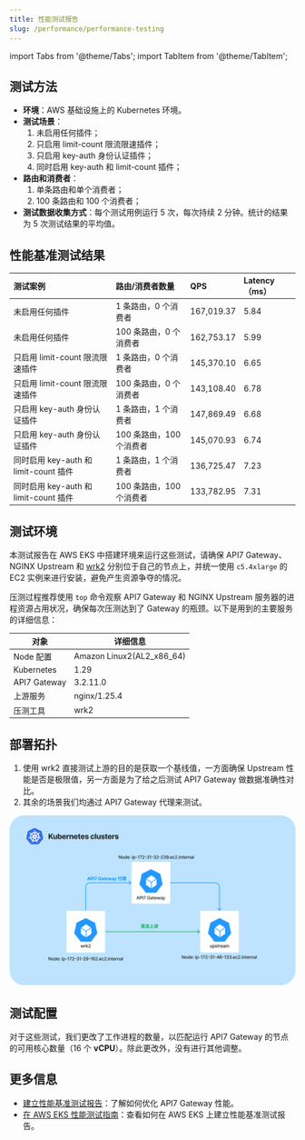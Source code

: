 ```yaml
---
title: 性能测试报告
slug: /performance/performance-testing
---
```


import Tabs from '@theme/Tabs';
import TabItem from '@theme/TabItem';

## 测试方法

- **环境**：AWS 基础设施上的 Kubernetes 环境。
- **测试场景**：
  1. 未启用任何插件；
  2. 只启用 limit-count 限流限速插件；
  3. 只启用 key-auth 身份认证插件；
  4. 同时启用 key-auth 和 limit-count 插件；
- **路由和消费者**：
  1. 单条路由和单个消费者；
  2. 100 条路由和 100 个消费者；
- **测试数据收集方式**：每个测试用例运行 5 次，每次持续 2 分钟。统计的结果为 5 次测试结果的平均值。

## 性能基准测试结果

<Tabs>
  <TabItem value="AWS" label="AWS EKS" default>

|     测试案例                              | 路由/消费者数量| **QPS**    | **Latency（ms）** | 
| :--------------------------------- | :-------------------------------- | :----------------------------- | :----------------------------- |
| 未启用任何插件                        | 1 条路由，0 个消费者 | 167,019.37                         | 5.84                      | 
| 未启用任何插件                        | 100 条路由，0 个消费者 | 162,753.17                         | 5.99                      |
| 只启用 limit-count 限流限速插件           | 1 条路由，0 个消费者 | 145,370.10                         | 6.65                      | 
| 只启用 limit-count 限流限速插件         | 100 条路由，0 个消费者   | 143,108.40                         | 6.78                      |
| 只启用 key-auth 身份认证插件              | 1 条路由，1 个消费者 | 147,869.49                         | 6.68                      | 
| 只启用 key-auth 身份认证插件             | 100 条路由，100 个消费者  | 145,070.93                         | 6.74                      | 
| 同时启用 key-auth 和 limit-count 插件 | 1 条路由，1 个消费者 | 136,725.47                          | 7.23                      | 
| 同时启用 key-auth 和 limit-count 插件 | 100 条路由，100 个消费者 | 133,782.95                          | 7.31                      |

  </TabItem>
</Tabs>

## 测试环境

本测试报告在 AWS EKS 中搭建环境来运行这些测试，请确保 API7 Gateway、NGINX Upstream 和 [wrk2](https://github.com/giltene/wrk2) 分别位于自己的节点上，并统一使用 `c5.4xlarge` 的 EC2 实例来进行安装，避免产生资源争夺的情况。

压测过程推荐使用 `top` 命令观察 API7 Gateway 和 NGINX Upstream 服务器的进程资源占用状况，确保每次压测达到了 Gateway 的瓶颈。以下是用到的主要服务的详细信息：

| 对象         | 详细信息                  |
| ------------ | ------------------------- |
| Node 配置    | Amazon Linux2(AL2_x86_64) |
| Kubernetes   | 1.29                      |
| API7 Gateway | 3.2.11.0                   |
| 上游服务     | nginx/1.25.4              |
| 压测工具     | wrk2                      |

## 部署拓扑

1. 使用 wrk2 直接测试上游的目的是获取一个基线值，一方面确保 Upstream 性能是否是极限值，另一方面是为了给之后测试 API7 Gateway 做数据准确性对比。
2. 其余的场景我们均通过 API7 Gateway 代理来测试。

![deploy](static/deploy.png)

## 测试配置

对于这些测试，我们更改了工作进程的数量，以匹配运行 API7 Gateway 的节点的可用核心数量（16 个 **vCPU**）。除此更改外，没有进行其他调整。

## 更多信息

- [建立性能基准测试报告](./benchmark.md)：了解如何优化 API7 Gateway 性能。
- [在 AWS EKS 性能测试指南](./aws-eks.md)：查看如何在 AWS EKS 上建立性能基准测试报告。
